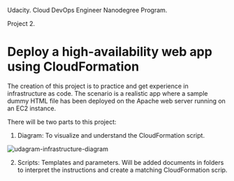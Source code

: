 Udacity. Cloud DevOps Engineer Nanodegree Program. 

Project 2.

# Deploy a high-availability web app using CloudFormation

The creation of this project is to practice and get experience in infrastructure as code. The scenario is a realistic app where a sample dummy HTML file has been deployed on the Apache web server running on an EC2 instance. 

There will be two parts to this project:
1. Diagram: To visualize and understand the CloudFormation script.


![udagram-infrastructure-diagram](https://github.com/nafnu/Deploy-a-high-availability-web-app-using-CloudFormation/assets/65398774/e8f2a0d4-2ccf-45e8-b09f-b1a54f82179c)


2. Scripts: Templates and parameters. Will be added documents in folders to interpret the instructions and create a matching CloudFormation scrip. 

